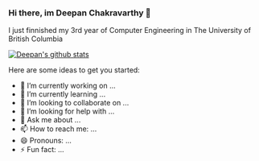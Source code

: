 ### Hi there, im Deepan Chakravarthy 👋
I just finnished my 3rd year of Computer Engineering in The University of British Columbia

[![Deepan's github stats](https://github-readme-stats.vercel.app/api?username=deepan19&count_private=true&show_icons=true&theme=radical&hide_rank=false)](https://github.com/anuraghazra/github-readme-stats)

Here are some ideas to get you started:

- 🔭 I’m currently working on ...
- 🌱 I’m currently learning ...
- 👯 I’m looking to collaborate on ...
- 🤔 I’m looking for help with ...
- 💬 Ask me about ...
- 📫 How to reach me: ...
- 😄 Pronouns: ...
- ⚡ Fun fact: ...

